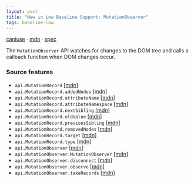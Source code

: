 ```yaml
---
layout: post
title: "New in Low Baseline Support: MutationObserver"
tags: baseline-low
---
```


[caniuse](https://caniuse.com/?search=mutationobserver) · [mdn](https://developer.mozilla.org/en-US/search?q=MutationObserver) · [spec](https://dom.spec.whatwg.org/#interface-mutationobserver)

The `MutationObserver` API watches for changes to the DOM tree and calls a callback function when DOM changes occur.

### Source features

- ``api.MutationRecord`` [[mdn]](https://developer.mozilla.org/en-US/search?q=api.MutationRecord)
- ``api.MutationRecord.addedNodes`` [[mdn]](https://developer.mozilla.org/en-US/search?q=api.MutationRecord.addedNodes)
- ``api.MutationRecord.attributeName`` [[mdn]](https://developer.mozilla.org/en-US/search?q=api.MutationRecord.attributeName)
- ``api.MutationRecord.attributeNamespace`` [[mdn]](https://developer.mozilla.org/en-US/search?q=api.MutationRecord.attributeNamespace)
- ``api.MutationRecord.nextSibling`` [[mdn]](https://developer.mozilla.org/en-US/search?q=api.MutationRecord.nextSibling)
- ``api.MutationRecord.oldValue`` [[mdn]](https://developer.mozilla.org/en-US/search?q=api.MutationRecord.oldValue)
- ``api.MutationRecord.previousSibling`` [[mdn]](https://developer.mozilla.org/en-US/search?q=api.MutationRecord.previousSibling)
- ``api.MutationRecord.removedNodes`` [[mdn]](https://developer.mozilla.org/en-US/search?q=api.MutationRecord.removedNodes)
- ``api.MutationRecord.target`` [[mdn]](https://developer.mozilla.org/en-US/search?q=api.MutationRecord.target)
- ``api.MutationRecord.type`` [[mdn]](https://developer.mozilla.org/en-US/search?q=api.MutationRecord.type)
- ``api.MutationObserver`` [[mdn]](https://developer.mozilla.org/en-US/search?q=api.MutationObserver)
- ``api.MutationObserver.MutationObserver`` [[mdn]](https://developer.mozilla.org/en-US/search?q=api.MutationObserver.MutationObserver)
- ``api.MutationObserver.disconnect`` [[mdn]](https://developer.mozilla.org/en-US/search?q=api.MutationObserver.disconnect)
- ``api.MutationObserver.observe`` [[mdn]](https://developer.mozilla.org/en-US/search?q=api.MutationObserver.observe)
- ``api.MutationObserver.takeRecords`` [[mdn]](https://developer.mozilla.org/en-US/search?q=api.MutationObserver.takeRecords)
